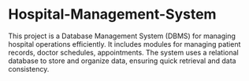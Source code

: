 # Hospital-Management-System
This project is a Database Management System (DBMS) for managing hospital operations efficiently. It includes modules for managing patient records, doctor schedules, appointments. The system uses a relational database to store and organize data, ensuring quick retrieval and data consistency.
